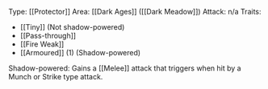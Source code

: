 Type: [[Protector]]
Area: [[Dark Ages]] ([[Dark Meadow]])
Attack: n/a
Traits:
- [[Tiny]] (Not shadow-powered)
- [[Pass-through]]
- [[Fire Weak]]
- [[Armoured]] (1) (Shadow-powered)

Shadow-powered: Gains a [[Melee]] attack that triggers when hit by a Munch or Strike type attack. 